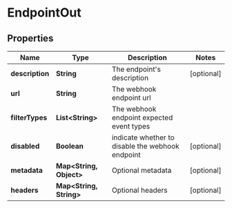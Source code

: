 

# EndpointOut


## Properties

Name | Type | Description | Notes
------------ | ------------- | ------------- | -------------
**description** | **String** | The endpoint&#39;s description |  [optional]
**url** | **String** | The webhook endpoint url | 
**filterTypes** | **List&lt;String&gt;** | The webhook endpoint expected event types | 
**disabled** | **Boolean** | indicate whether to disable the webhook endpoint |  [optional]
**metadata** | **Map&lt;String, Object&gt;** | Optional metadata |  [optional]
**headers** | **Map&lt;String, String&gt;** | Optional headers |  [optional]



